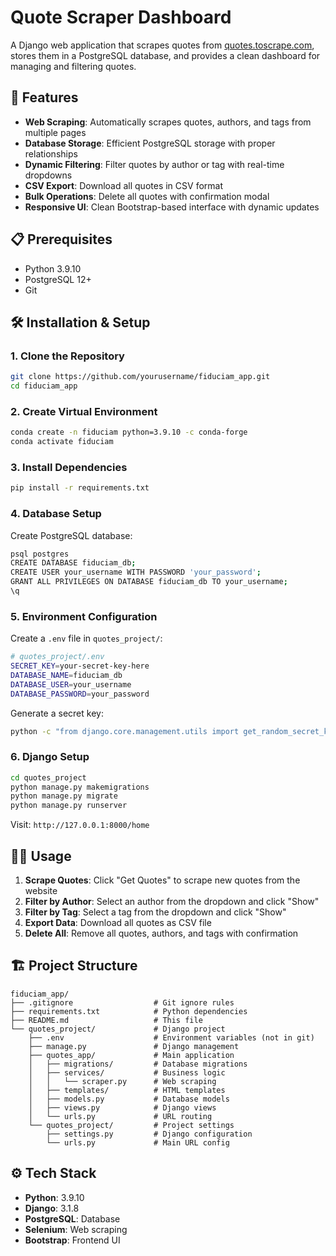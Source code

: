 # Quote Scraper Dashboard

A Django web application that scrapes quotes from [quotes.toscrape.com](https://quotes.toscrape.com), stores them in a PostgreSQL database, and provides a clean dashboard for managing and filtering quotes.

## 🚀 Features

- **Web Scraping**: Automatically scrapes quotes, authors, and tags from multiple pages
- **Database Storage**: Efficient PostgreSQL storage with proper relationships
- **Dynamic Filtering**: Filter quotes by author or tag with real-time dropdowns
- **CSV Export**: Download all quotes in CSV format
- **Bulk Operations**: Delete all quotes with confirmation modal
- **Responsive UI**: Clean Bootstrap-based interface with dynamic updates
    

## 📋 Prerequisites

- Python 3.9.10
- PostgreSQL 12+
- Git

## 🛠️ Installation & Setup

### 1. Clone the Repository

```bash
git clone https://github.com/yourusername/fiduciam_app.git
cd fiduciam_app
```

### 2. Create Virtual Environment

```bash
conda create -n fiduciam python=3.9.10 -c conda-forge
conda activate fiduciam
```

### 3. Install Dependencies

```bash
pip install -r requirements.txt
```

### 4. Database Setup

Create PostgreSQL database:

```bash
psql postgres
CREATE DATABASE fiduciam_db;
CREATE USER your_username WITH PASSWORD 'your_password';
GRANT ALL PRIVILEGES ON DATABASE fiduciam_db TO your_username;
\q
```

### 5. Environment Configuration

Create a `.env` file in `quotes_project/`:

```bash
# quotes_project/.env
SECRET_KEY=your-secret-key-here
DATABASE_NAME=fiduciam_db
DATABASE_USER=your_username
DATABASE_PASSWORD=your_password
```

Generate a secret key:
```bash
python -c "from django.core.management.utils import get_random_secret_key; print(get_random_secret_key())"
```

### 6. Django Setup

```bash
cd quotes_project
python manage.py makemigrations
python manage.py migrate
python manage.py runserver
```

Visit: `http://127.0.0.1:8000/home`
    

## 🏃‍♂️ Usage

1. **Scrape Quotes**: Click "Get Quotes" to scrape new quotes from the website
2. **Filter by Author**: Select an author from the dropdown and click "Show"
3. **Filter by Tag**: Select a tag from the dropdown and click "Show"
4. **Export Data**: Download all quotes as CSV file
5. **Delete All**: Remove all quotes, authors, and tags with confirmation

## 🏗️ Project Structure

```
fiduciam_app/
├── .gitignore                  # Git ignore rules
├── requirements.txt            # Python dependencies  
├── README.md                   # This file
└── quotes_project/             # Django project
    ├── .env                    # Environment variables (not in git)
    ├── manage.py               # Django management
    ├── quotes_app/             # Main application
    │   ├── migrations/         # Database migrations
    │   ├── services/           # Business logic
    │   │   └── scraper.py      # Web scraping
    │   ├── templates/          # HTML templates
    │   ├── models.py           # Database models
    │   ├── views.py            # Django views
    │   └── urls.py             # URL routing
    └── quotes_project/         # Project settings
        ├── settings.py         # Django configuration
        └── urls.py             # Main URL config
```

## ⚙️ Tech Stack

- **Python**: 3.9.10
- **Django**: 3.1.8
- **PostgreSQL**: Database
- **Selenium**: Web scraping
- **Bootstrap**: Frontend UI